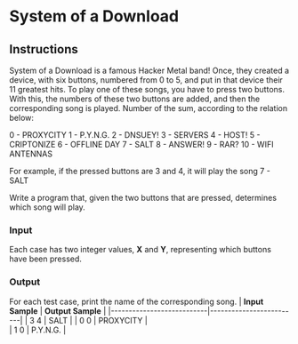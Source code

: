 # System of a Download

## Instructions

System of a Download is a famous Hacker Metal band! Once, they created a device, with six buttons, numbered from 0 to 5, and put in that device their 11 greatest hits. To play one of these songs, you have to press two buttons. With this, the numbers of these two buttons are added, and then the corresponding song is played. Number of the sum, according to the relation below:

0 - PROXYCITY
1 - P.Y.N.G.
2 - DNSUEY!
3 - SERVERS
4 - HOST!
5 - CRIPTONIZE
6 - OFFLINE DAY
7 - SALT
8 - ANSWER!
9 - RAR?
10 - WIFI ANTENNAS

For example, if the pressed buttons are 3 and 4, it will play the song 7 - SALT

Write a program that, given the two buttons that are pressed, determines which song will play.

### Input
Each case has two integer values, **X** and **Y**, representing which buttons have been pressed.

### Output
For each test case, print the name of the corresponding song.
| **Input Sample** | **Output Sample** |
|---------------------------|-------------------------|
| 3 4 | SALT |
| 0 0 | PROXYCITY |  
| 1 0 | P.Y.N.G. |
